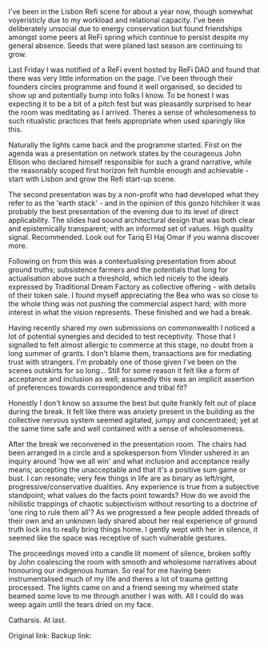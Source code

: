 I've been in the Lisbon Refi scene for about a year now, though somewhat voyeristicly due to my workload and relational capacity. I've been deliberately unsocial due to energy conservation but found friendships amongst some peers at ReFi spring which continue to persist despite my general absence. Seeds that were planed last season are continuing to grow.

Last Friday I was notified of a ReFi event hosted by ReFi DAO and found that there was very little information on the page. I've been through their founders circles programme and found it well organised, so decided to show up and potentially bump into folks I know. To be honest I was expecting it to be a bit of a pitch fest but was pleasantly surprised to hear the room was meditating as I arrived. Theres a sense of wholesomeness to such ritualistic practices that feels appropriate when used sparingly like this. 

Naturally the lights came back and the programme started. First on the agenda was a presentation on network states by the courageous John Ellison who declared himself responsible for such a grand narrative, while the reasonably scoped first horizon felt humble enough and achievable - start with Lisbon and grow the Refi start-up scene. 

The second presentation was by a non-profit who had developed what they refer to as the 'earth stack' - and in the opinion of this gonzo hitchiker it was probably the best presentation of the evening due to its level of direct applicability. The slides had sound architectural design that was both clear and epistemically transparent; with an informed set of values. High quality signal. Recommended. Look out for Tariq El Haj Omar if you wanna discover more.

Following on from this was a contextualising presentation from about ground truths; subsistence farmers and the potentials that long for actualisation above such a threshold, which led nicely to the ideals expressed by Traditional Dream Factory as collective offering - with details of their token sale. I found myself appreciating the Bea who was so close to the whole thing was not pushing the commercial aspect hard; with more interest in what the vision represents. These finished and we had a break. 

Having recently shared my own submissions on commonwealth I noticed a lot of potential synergies and decided to test receptivity. Those that I signalled to felt almost allergic to commerce at this stage, no doubt from a long summer of grants. I don't blame them, transactions are for mediating trust with strangers. I'm probably one of those given I've been on the scenes outskirts for so long... Still for some reason it felt like a form of acceptance and inclusion as well; assumedly this was an implicit assertion of preferences towards correspondence and tribal fit? 

Honestly I don't know so assume the best but quite frankly felt out of place during the break. It felt like there was anxiety present in the building as the collective nervous system seemed agitated, jumpy and concentrated; yet at the same time safe and well contained with a sense of wholesomeness.

After the break we reconvened in the presentation room. The chairs had been arranged in a circle and a spokesperson from Vlinder ushered in an inquiry around 'how we all win' and what inclusion and acceptance really means; accepting the unacceptable and that it's a positive sum game or bust. I can resonate; very few things in life are as binary as left/right, progressive/conservative dualities. Any experience is true from a subjective standpoint; what values do the facts point towards? How do we avoid the nihilistic trappings of chaotic subjectivism without resorting to a doctrine of 'one ring to rule them all'? As we progressed a few people added threads of their own and an unknown lady shared about her real experience of ground truth lock ins to really bring things home. I gently wept with her in silence, it seemed like the space was receptive of such vulnerable gestures. 

The proceedings moved into a candle lit moment of silence, broken softly by John coalescing the room with smooth and wholesome narratives about honouring our indigenous human. So real for me having been instrumentalised much of my life and theres a lot of trauma getting processed. The lights came on and a friend seeing my whelmed state beamed some love to me through another I was with. All I could do was weep again until the tears dried on my face. 

Catharsis. At last. 

Original link:
Backup link:

